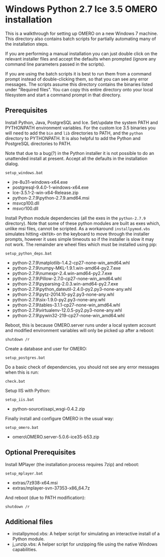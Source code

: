 Windows Python 2.7 Ice 3.5 OMERO installation
=============================================

This is a walkthrough for setting up OMERO on a new Windows 7 machine. This directory also contains batch scripts for partially automating many of the installation steps.

If you are performing a manual installation you can just double click on the relevant installer files and accept the defaults when prompted (ignore any command line parameters passed in the scripts).

If you are using the batch scripts it is best to run them from a command prompt instead of double-clicking them, so that you can see any error messages. The scripts assume this directory contains the binaries listed under "Required files". You can copy this entire directory onto your local filesystem and start a command prompt in that directory.


Prerequisites
-------------

Install Python, Java, PostgreSQL and Ice. Set/update the system PATH and PYTHONPATH environment variables. For the custom Ice 3.5 binaries you will need to add the `bin` and `lib` directories to PATH, and the `python` directory to PYTHONPATH. It is also helpful to add the Python and PostgreSQL directories to PATH.

Note that due to a bug(?) in the Python installer it is not possible to do an unattended install at present. Accept all the defaults in the installation dialog.

    setup_windows.bat

- jre-8u31-windows-x64.exe
- postgresql-9.4.0-1-windows-x64.exe
- Ice-3.5.1-2-win-x64-Release.zip
- python-2.7.9\python-2.7.9.amd64.msi
- msvcp100.dll
- msvcr100.dll

Install Python module dependencies (all the exes in the `python-2.7.9` directory). Note that some of these python modules are built as exes which, unlike msi files, cannot be scripted. As a workaround `installpymod.vbs` simulates hitting `<ENTER>` on the keyboard to move through the installer prompts, however it uses simple timeouts so if the installer is slow it may not work. The remainder are wheel files which must be installed using pip:

    setup_python_deps.bat

- python-2.7.9\matplotlib-1.4.2-cp27-none-win_amd64.whl
- python-2.7.9\numpy-MKL-1.9.1.win-amd64-py2.7.exe
- python-2.7.9\numexpr-2.4.win-amd64-py2.7.exe
- python-2.7.9\Pillow-2.7.0-cp27-none-win_amd64.whl
- python-2.7.9\pyparsing-2.0.3.win-amd64-py2.7.exe
- python-2.7.9\python_dateutil-2.4.0-py2.py3-none-any.whl
- python-2.7.9\pytz-2014.10-py2.py3-none-any.whl
- python-2.7.9\six-1.9.0-py2.py3-none-any.whl
- python-2.7.9\tables-3.1.1-cp27-none-win_amd64.whl
- python-2.7.9\virtualenv-12.0.5-py2.py3-none-any.whl
- python-2.7.9\pywin32-219-cp27-none-win_amd64.whl

Reboot, this is because OMERO.server runs under a local system account and modified environment variables will only be picked up after a reboot:

    shutdown /r

Create a database and user for OMERO:

    setup_postgres.bat

Do a basic check of dependencies, you should not see any error messages when this is run:

    check.bat

Setup IIS with Python:

    setup_iis.bat

- python-source\isapi_wsgi-0.4.2.zip

Finally install and configure OMERO in the usual way:

    setup_omero.bat

- omero\OMERO.server-5.0.6-ice35-b53.zip


Optional Prerequisites
----------------------

Install MPlayer (the installation process requires 7zip) and reboot:

    setup_mplayer.bat

- extras/7z938-x64.msi
- extras/mplayer-svn-37353-x86_64.7z

And reboot (due to PATH modification):

    shutdown /r


Additional files
----------------

- installpymod.vbs: A helper script for simulating an interactive install of a Python module.
- j_unzip.vbs: A helper script for unzipping file using the native Windows capabilities.
